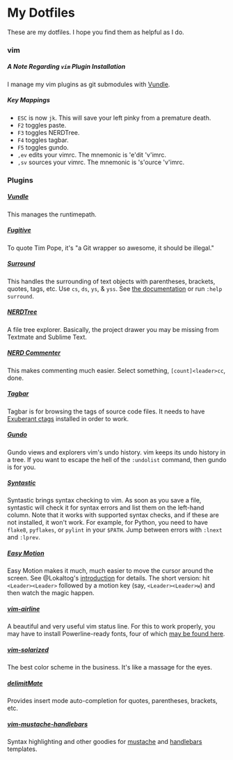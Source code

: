 # My Dotfiles
These are my dotfiles. I hope you find them as helpful as I do.

### vim

##### A Note Regarding `vim` Plugin Installation

I manage my vim plugins as git submodules with [Vundle](https://github.com/gmarik/vundle).

##### Key Mappings

* `ESC` is now `jk`. This will save your left pinky from a premature death.
* `F2` toggles paste.
* `F3` toggles NERDTree.
* `F4` toggles tagbar.
* `F5` toggles gundo.
* `,ev` edits your vimrc. The mnemonic is 'e'dit 'v'imrc.
* `,sv` sources your vimrc. The mnemonic is 's'ource 'v'imrc.

### Plugins

##### [Vundle](https://github.com/gmarik/vundle)
This manages the runtimepath.
##### [Fugitive](https://github.com/tpope/vim-fugitive)
To quote Tim Pope, it's "a Git wrapper so awesome, it should be illegal."
##### [Surround](https://github.com/tpope/vim-surround)
This handles the surrounding of text objects with parentheses, brackets, quotes, tags, etc.
Use `cs`, `ds`, `ys`, & `yss`. See [the documentation](https://github.com/tpope/vim-surround#surroundvim) or run `:help surround`.
##### [NERDTree](https://github.com/scrooloose/nerdtree)
A file tree explorer. Basically, the project drawer you may be missing from Textmate and Sublime Text.
##### [NERD Commenter](https://github.com/scrooloose/nerdcommenter)
This makes commenting much easier. Select something, `[count]<leader>cc`, done.
##### [Tagbar](https://github.com/majutsushi/tagbar)
Tagbar is for browsing the tags of source code files. It needs to have [Exuberant ctags](http://ctags.sourceforge.net/) installed in order to work.
##### [Gundo](http://sjl.bitbucket.org/gundo.vim/)
Gundo views and explorers vim's undo history. vim keeps its undo history in a tree. If you want to escape the hell of the `:undolist` command, then gundo is for you.
##### [Syntastic](https://github.com/scrooloose/syntastic)
Syntastic brings syntax checking to vim. As soon as you save a file, syntastic will check it for syntax errors and list them on the left-hand column. Note that it works with supported syntax checks, and if these are not installed, it won't work. For example, for Python, you need to have `flake8`, `pyflakes`, or `pylint` in your `$PATH`. Jump between errors with `:lnext` and `:lprev`.
##### [Easy Motion](https://github.com/Lokaltog/vim-easymotion)
Easy Motion makes it much, much easier to move the cursor around the screen. See @Lokaltog's [introduction](https://github.com/Lokaltog/vim-easymotion#introduction) for details. The short version: hit `<Leader><Leader>` followed by a motion key (say, `<Leader><Leader>w`) and then watch the magic happen.
##### [vim-airline](https://github.com/bling/vim-airline)
A beautiful and very useful vim status line. For this to work properly, you may have to install Powerline-ready fonts, four of which [may be found here](https://github.com/jfmercer/mad/tree/master/fonts).
##### [vim-solarized](https://github.com/altercation/vim-colors-solarized)
The best color scheme in the business. It's like a massage for the eyes.
##### [delimitMate](https://github.com/Raimondi/delimitMate)
Provides insert mode auto-completion for quotes, parentheses, brackets, etc.
##### [vim-mustache-handlebars](https://github.com/mustache/vim-mustache-handlebars)
Syntax highlighting and other goodies for [mustache](http://mustache.github.io/) and [handlebars](http://handlebarsjs.com/) templates.
